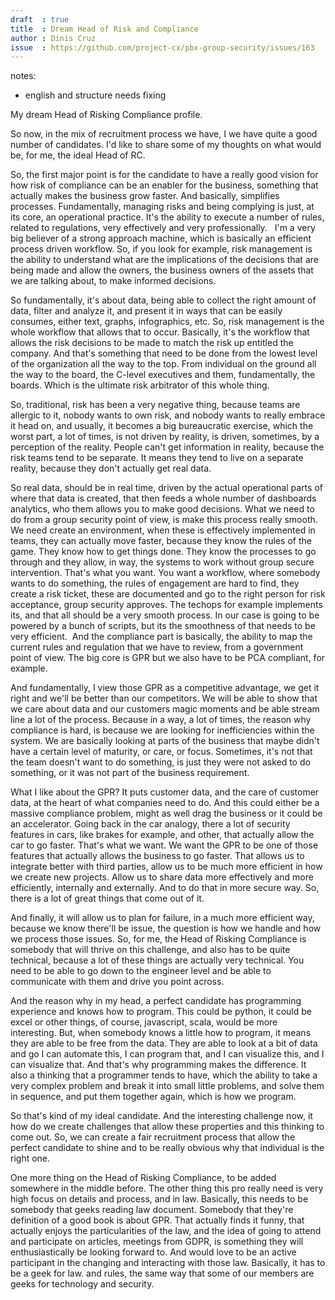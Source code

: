 ```yaml
---
draft  : true
title  : Dream Head of Risk and Compliance
author : Dinis Cruz
issue  : https://github.com/project-cx/pbx-group-security/issues/163
---
```


notes:
  - english and structure needs fixing

My dream Head of Risking Compliance profile. 

So now, in the mix of recruitment process we have, I we have quite a good number of candidates. I'd like to share some of my thoughts on what would be, for me, the ideal Head of RC.

So, the first major point is for the candidate to have a really good vision for how risk of compliance can be an enabler for the business, something that actually makes the business grow faster. And basically, simplifies processes. Fundamentally, managing risks and being complying is just, at its core, an operational practice. It's the ability to execute a number of rules, related to regulations, very effectively and very professionally.
 
I'm a very big believer of a strong approach machine, which is basically an efficient process driven workflow. So, if you look for example, risk management is the ability to understand what are the implications of the decisions that are being made and allow the owners, the business owners of the assets that we are talking about, to make informed decisions.

So fundamentally, it's about data, being able to collect the right amount of data, filter and analyze it, and present it in ways that can be easily consumes, either text, graphs, infographics, etc. So, risk management is the whole workflow that allows that to occur.
Basically, it's the workflow that allows the risk decisions to be made to match the risk up entitled the company. And that's something that need to be done from the lowest level of the organization all the way to the top. From individual on the ground all the way to the board, the C-level executives and them, fundamentally, the boards. Which is the ultimate risk arbitrator of this whole thing. 

So, traditional, risk has been a very negative thing, because teams are allergic to it, nobody wants to own risk, and nobody wants to really embrace it head on, and usually, it becomes a big bureaucratic exercise, which the worst part, a lot of times, is not driven by reality, is driven, sometimes, by a perception of the reality. People can't get information in reality, because the risk teams tend to be separate. It means they tend to live on a separate reality, because they don't actually get real data. 

So real data, should be in real time, driven by the actual operational parts of where that data is created, that then feeds a whole number of dashboards analytics, who them allows you to make good decisions.
What we need to do from a group security point of view, is make this process really smooth. We need create an environment, when these is effectively implemented in teams, they can actually move faster, because they know the rules of the game. They know how to get things done. They know the processes to go through and they allow, in way, the systems to work without group secure intervention. That's what you want. You want a workflow, where somebody wants to do something, the rules of engagement are hard to find, they create a risk ticket, these are documented and go to the right person for risk acceptance, group security approves. The techops for example implements its, and that all should be a very smooth process. In our case is going to be powered by a bunch of scripts, but its the smoothness of that needs to be very efficient. 
And the compliance part is basically, the ability to map the current rules and regulation that we have to review, from a government point of view. The big core is GPR but we also have to be PCA compliant, for example. 

And fundamentally, I view those GPR as a competitive advantage, we get it right and we'll be better than our competitors. We will be able to show that we care about data and our customers magic moments and be able stream line a lot of the process. Because in a way, a lot of times, the reason why compliance is hard, is because we are looking for inefficiencies within the system. We are basically looking at parts of the business that maybe didn't have a certain level of maturity, or care, or focus. Sometimes, it's not that the team doesn't want to do something, is just they were not asked to do something, or it was not part of the business requirement.

What I like about the GPR? It puts customer data, and the care of customer data, at the heart of what companies need to do. And this could either be a massive compliance problem, might as well drag the business or it could be an accelerator. Going back in the car analogy, there a lot of security features in cars, like brakes for example, and other, that actually allow the car to go faster. That's what we want. We want the GPR to be one of those features that actually allows the business to go faster. That allows us to integrate better with third parties, allow us to be much more efficient in how we create new projects. Allow us to share data more effectively and more efficiently, internally and externally. And to do that in more secure way. So, there is a lot of great things that come out of it.

And finally, it will allow us to plan for failure, in a much more efficient way, because we know there'll be issue, the question is how we handle and how we process those issues. So, for me, the Head of Risking Compliance is somebody that will thrive on this challenge, and also has to be quite technical, because a lot of these things are actually very technical. You need to be able to go down to the engineer level and be able to communicate with them and drive you point across.

And the reason why in my head, a perfect candidate has programming experience and knows how to program. This could be python, it could be excel or other things, of course, javascript, scala, would be more interesting. But, when somebody knows a little how to program, it means they are able to be free from the data. They are able to look at a bit of data and go I can automate this, I can program that, and I can visualize this, and I can visualize that. And that's why programming makes the difference. It also a thinking that a programmer tends to have, which the ability to take a very complex problem and break it into small little problems, and solve them in sequence, and put them together again, which is how we program.

So that's kind of my ideal candidate. And the interesting challenge now, it how do we create challenges that allow these properties and this thinking to come out. So, we can create a fair recruitment process that allow the perfect candidate to shine and to be really obvious why that individual is the right one.

One more thing on the Head of Risking Compliance, to be added somewhere in the middle before. The other thing this pro really need is very high focus on details and process, and in law. Basically, this needs to be somebody that geeks reading law document. Somebody that they're definition of a good book is about GPR. That actually finds it funny, that actually enjoys the particularities of the law, and the idea of going to attend and participate on articles, meetings from GDPR, is something they will enthusiastically be looking forward to. And would love to be an active participant in the changing and interacting with those law. Basically, it has to be a geek for law. and rules, the same way that some of our members are geeks for technology and security.
